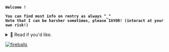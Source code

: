 **`Welcome !`**

**`You can find most info on rentry as always ^_^`**
<br>
**`Note that I can be harsher sometimes, please IAYOR! (interact at your own risk!)`**
<details>
<summary>🎇 Read if you'd like.</summary>
It depends on how I'm feeling, however please ask to int!
  <br>
I don't like gendered pronouns unless your close to me. Please do not use them.
</details>
  
<p align="left">
       <a href="https://www.youtube.com/c/fknight?sub_confirmation=1">
         <img alt="fireballs" src="https://files.catbox.moe/0z5qab.gif#right"/></a> 



